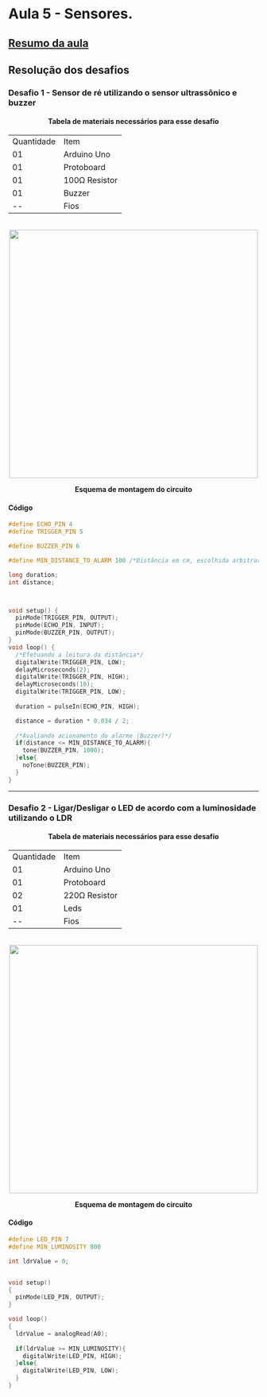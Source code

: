 <h1>Aula 5 - Sensores.</h1>

<a href="https://github.com/RAS-UFPB/Resumo-das-aulas-do-Grupo-de-Robotica/blob/main/Resumo%20aula%204"><h2>Resumo da aula</h2></a>

<h2>Resolução dos desafios</h2>

<h3>Desafio 1 - Sensor de ré utilizando o sensor ultrassônico e buzzer</h3>

<div align='center'>
    <h4>Tabela de materiais necessários para esse desafio</h4>
    <table>
        <tr><td>Quantidade</td> <td>Item</td></tr>
        <tr><td>01</td> <td>Arduino Uno</td></tr>
        <tr><td>01</td> <td>Protoboard</td></tr>
        <tr><td>01</td> <td>100Ω Resistor</td></tr>
        <tr><td>01</td> <td>Buzzer</td></tr>
        <tr><td>--</td> <td>Fios</td></tr>
    </table>
</div>

<br>
<div align="center"><img src="./images/A05D01.png" alt="" width="500px">
    <p><b>Esquema de montagem do circuito</b></p>
</div>

<h4>Código</h4>

```c++
#define ECHO_PIN 4 
#define TRIGGER_PIN 5 

#define BUZZER_PIN 6

#define MIN_DISTANCE_TO_ALARM 100 /*Distância em cm, escolhida arbitrariamente*/

long duration;
int distance; 



void setup() {
  pinMode(TRIGGER_PIN, OUTPUT); 
  pinMode(ECHO_PIN, INPUT); 
  pinMode(BUZZER_PIN, OUTPUT);
}
void loop() {
  /*Efetuando a leitura da distância*/
  digitalWrite(TRIGGER_PIN, LOW);
  delayMicroseconds(2);
  digitalWrite(TRIGGER_PIN, HIGH);
  delayMicroseconds(10);
  digitalWrite(TRIGGER_PIN, LOW);
 
  duration = pulseIn(ECHO_PIN, HIGH);

  distance = duration * 0.034 / 2; 
  
  /*Avaliando acionamento do alarme (Buzzer)*/
  if(distance <= MIN_DISTANCE_TO_ALARM){
  	tone(BUZZER_PIN, 1000);
  }else{
    noTone(BUZZER_PIN);
  }
}

```

<hr>

<h3>Desafio 2 - Ligar/Desligar o LED de acordo com a luminosidade utilizando o LDR</h3>

<div align='center'>
    <h4>Tabela de materiais necessários para esse desafio</h4>
    <table>
        <tr><td>Quantidade</td> <td>Item</td></tr>
        <tr><td>01</td> <td>Arduino Uno</td></tr>
        <tr><td>01</td> <td>Protoboard</td></tr>
        <tr><td>02</td> <td>220Ω Resistor</td></tr>
        <tr><td>01</td> <td>Leds</td></tr>
        <tr><td>--</td> <td>Fios</td></tr>
    </table>
</div>

<br>
<div align="center"><img src="./images/A05D02.png" alt="" width="500px">
    <p><b>Esquema de montagem do circuito</b></p>
</div>

<h4>Código</h4>

```c++
#define LED_PIN 7
#define MIN_LUMINOSITY 800

int ldrValue = 0;


void setup()
{
  pinMode(LED_PIN, OUTPUT);
}

void loop()
{
  ldrValue = analogRead(A0);
  
  if(ldrValue >= MIN_LUMINOSITY){
  	digitalWrite(LED_PIN, HIGH);
  }else{
    digitalWrite(LED_PIN, LOW);
  } 
}
```
